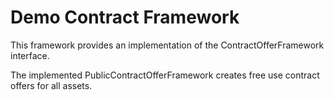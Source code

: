 # Demo Contract Framework

This framework provides an implementation of the ContractOfferFramework interface.

The implemented PublicContractOfferFramework creates free use contract offers for all assets.